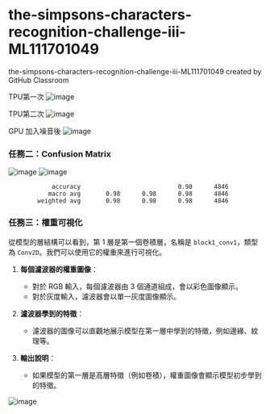 # the-simpsons-characters-recognition-challenge-iii-ML111701049
the-simpsons-characters-recognition-challenge-iii-ML111701049 created by GitHub Classroom

TPU第一次
![image](https://github.com/user-attachments/assets/334c31c3-3142-4787-b734-c12ebb26d4ac)

TPU第二次
![image](https://github.com/user-attachments/assets/ef10460a-5f1e-4499-9c71-3a0c6f239074)

GPU 加入噪音後
![image](https://github.com/user-attachments/assets/636053a9-6621-424a-a129-790e3a275002)

### 任務二：Confusion Matrix
![image](https://github.com/user-attachments/assets/eca78491-533b-4a9c-8261-e85928599039)
![image](https://github.com/user-attachments/assets/65781f50-f5a1-4272-a364-1096e010f571)

                accuracy                           0.98      4846
               macro avg       0.98      0.98      0.98      4846
            weighted avg       0.98      0.98      0.98      4846


### 任務三：權重可視化

從模型的層結構可以看到，第 1 層是第一個卷積層，名稱是 `block1_conv1`，類型為 `Conv2D`。我們可以使用它的權重來進行可視化。

1. **每個濾波器的權重圖像**：
   - 對於 RGB 輸入，每個濾波器由 3 個通道組成，會以彩色圖像顯示。
   - 對於灰度輸入，濾波器會以單一灰度圖像顯示。

2. **濾波器學到的特徵**：
   - 濾波器的圖像可以直觀地展示模型在第一層中學到的特徵，例如邊緣、紋理等。

3. **輸出說明**：
   - 如果模型的第一層是高層特徵（例如卷積），權重圖像會顯示模型初步學到的特徵。

![image](https://github.com/user-attachments/assets/9d8764bb-cb25-41a9-8c41-d3977316653d)
